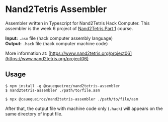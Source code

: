 # Nand2Tetris Assembler

Assembler written in Typescript for Nand2Tetris Hack Computer. This assembler is the week 6 project of [Nand2Tetris Part 1](https://www.coursera.org/learn/build-a-computer) course.

**Input:** `.asm` file (hack computer assembly language)  
**Output:** `.hack` file (hack computer machine code)

More information at: [https://www.nand2tetris.org/project06](https://www.nand2tetris.org/project06)

## Usage

```
$ npm install -g @cauequeiroz/nand2tetris-assembler
$ nand2tetris-assembler ./path/to/file.asm
```

```
$ npx @cauequeiroz/nand2tetris-assembler ./path/to/file/asm
```

After that, the output file with machine code only (`.hack`) will appears on the same directory of input file.
